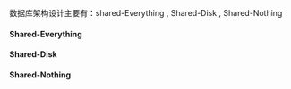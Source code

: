 数据库架构设计主要有：shared-Everything , Shared-Disk , Shared-Nothing   
#### Shared-Everything
#### Shared-Disk
#### Shared-Nothing
